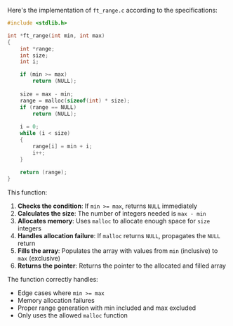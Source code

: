 Here's the implementation of `ft_range.c` according to the specifications:

```c
#include <stdlib.h>

int	*ft_range(int min, int max)
{
	int	*range;
	int	size;
	int	i;

	if (min >= max)
		return (NULL);
	
	size = max - min;
	range = malloc(sizeof(int) * size);
	if (range == NULL)
		return (NULL);
	
	i = 0;
	while (i < size)
	{
		range[i] = min + i;
		i++;
	}
	
	return (range);
}
```

This function:

1. **Checks the condition**: If `min >= max`, returns `NULL` immediately
2. **Calculates the size**: The number of integers needed is `max - min`
3. **Allocates memory**: Uses `malloc` to allocate enough space for `size` integers
4. **Handles allocation failure**: If `malloc` returns `NULL`, propagates the `NULL` return
5. **Fills the array**: Populates the array with values from `min` (inclusive) to `max` (exclusive)
6. **Returns the pointer**: Returns the pointer to the allocated and filled array

The function correctly handles:
- Edge cases where `min >= max`
- Memory allocation failures
- Proper range generation with min included and max excluded
- Only uses the allowed `malloc` function
